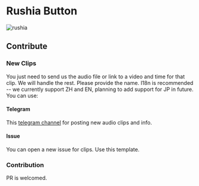 # Rushia Button
![rushia](https://i.imgur.com/qECwced.jpg)
## Contribute
### New Clips
You just need to send us the audio file or link to a video and time for that clip. We will handle the rest. Please provide the name. I18n is recommended -- we currently support ZH and EN, planning to add support for JP in future. You can use:
#### Telegram
This [telegram channel](https://t.me/rushiamajikawaii) for posting new audio clips and info. 

#### Issue
You can open a new issue for clips. Use this template.

### Contribution
PR is welcomed.